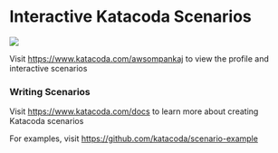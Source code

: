 # Interactive Katacoda Scenarios

[![](http://shields.katacoda.com/katacoda/awsompankaj/count.svg)](https://www.katacoda.com/awsompankaj "Get your profile on Katacoda.com")

Visit https://www.katacoda.com/awsompankaj to view the profile and interactive scenarios

### Writing Scenarios
Visit https://www.katacoda.com/docs to learn more about creating Katacoda scenarios

For examples, visit https://github.com/katacoda/scenario-example
